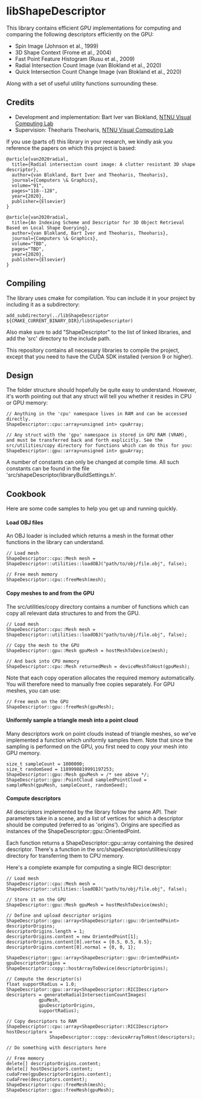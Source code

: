 # libShapeDescriptor

This library contains efficient GPU implementations for computing and comparing the following descriptors efficiently on the GPU:

- Spin Image (Johnson et al., 1999)
- 3D Shape Context (Frome et al., 2004)
- Fast Point Feature Histogram (Rusu et al., 2009)
- Radial Intersection Count Image (van Blokland et al., 2020)
- Quick Intersection Count Change Image (van Blokland et al., 2020)

Along with a set of useful utility functions surrounding these.

## Credits

- Development and implementation: Bart Iver van Blokland, [NTNU Visual Computing Lab](https://www.idi.ntnu.no/grupper/vis/)
- Supervision: Theoharis Theoharis, [NTNU Visual Computing Lab](https://www.idi.ntnu.no/grupper/vis/)

If you use (parts of) this library in your research, we kindly ask you reference the papers on which this project is based:

    @article{van2020radial,
      title={Radial intersection count image: A clutter resistant 3D shape descriptor},
      author={van Blokland, Bart Iver and Theoharis, Theoharis},
      journal={Computers \& Graphics},
      volume="91",
      pages="118--128",
      year={2020},
      publisher={Elsevier}
    }
    
    @article{van2020radial,
      title={An Indexing Scheme and Descriptor for 3D Object Retrieval Based on Local Shape Querying},
      author={van Blokland, Bart Iver and Theoharis, Theoharis},
      journal={Computers \& Graphics},
      volume="TBD",
      pages="TBD",
      year={2020},
      publisher={Elsevier}
    }

## Compiling

The library uses cmake for compilation. You can include it in your project by including it as a subdirectory:

    add_subdirectory(../libShapeDescriptor ${CMAKE_CURRENT_BINARY_DIR}/libShapeDescriptor)
    
Also make sure to add "ShapeDescriptor" to the list of linked libraries, and add the 'src' directory to the include path.

This repository contains all necessary libraries to compile the project, except that you need to have the CUDA SDK installed (version 9 or higher).

## Design

The folder structure should hopefully be quite easy to understand. However, it's worth pointing out that any struct will tell you whether it resides in CPU or GPU memory:

    // Anything in the 'cpu' namespace lives in RAM and can be accessed directly.
    ShapeDescriptor::cpu::array<unsigned int> cpuArray;
    
    // Any struct with the 'gpu' namespace is stored in GPU RAM (VRAM), and must be transferred back and forth explicitly. See the src/utilities/copy directory for functions which can do this for you:
    ShapeDescriptor::gpu::array<unsigned int> gpuArray;

A number of constants can only be changed at compile time. All such constants can be found in the file 'src/shapeDescriptor/libraryBuildSettings.h'.

## Cookbook

Here are some code samples to help you get up and running quickly.

#### Load OBJ files

An OBJ loader is included which returns a mesh in the format other functions in the library can understand.

    // Load mesh
    ShapeDescriptor::cpu::Mesh mesh = ShapeDescriptor::utilities::loadOBJ("path/to/obj/file.obj", false);
    
    // Free mesh memory
    ShapeDescriptor::cpu::freeMesh(mesh);
    
#### Copy meshes to and from the GPU

The src/utilities/copy directory contains a number of functions which can copy all relevant data structures to and from the GPU.

    // Load mesh
    ShapeDescriptor::cpu::Mesh mesh = ShapeDescriptor::utilities::loadOBJ("path/to/obj/file.obj", false);
    
    // Copy the mesh to the GPU
    ShapeDescriptor::gpu::Mesh gpuMesh = hostMeshToDevice(mesh);
    
    // And back into CPU memory
    ShapeDescriptor::cpu::Mesh returnedMesh = deviceMeshToHost(gpuMesh);
    
Note that each copy operation allocates the required memory automatically. You will therefore need to manually free copies separately. For GPU meshes, you can use:

    // Free mesh on the GPU
    ShapeDescriptor::gpu::freeMesh(gpuMesh);

#### Uniformly sample a triangle mesh into a point cloud

Many descriptors work on point clouds instead of triangle meshes, so we've implemented a function which uniformly samples them. Note that since the sampling is performed on the GPU, you first need to copy your mesh into GPU memory.

    size_t sampleCount = 1000000;
    size_t randomSeed = 1189998819991197253;
    ShapeDescriptor::gpu::Mesh gpuMesh = /* see above */;
    ShapeDescriptor::gpu::PointCloud sampledPointCloud =  sampleMesh(gpuMesh, sampleCount, randomSeed);

#### Compute descriptors

All descriptors implemented by the library follow the same API. Their parameters take in a scene, and a list of vertices for which a descriptor should be computed (referred to as 'origins'). Origins are specified as instances of the ShapeDescriptor::gpu::OrientedPoint.

Each function returns a ShapeDescriptor::gpu::array containing the desired descriptor. There's a function in the src/shapeDescriptor/utilities/copy directory for transferring them to CPU memory.

Here's a complete example for computing a single RICI descriptor:

    // Load mesh
    ShapeDescriptor::cpu::Mesh mesh = ShapeDescriptor::utilities::loadOBJ("path/to/obj/file.obj", false);
        
    // Store it on the GPU
    ShapeDescriptor::gpu::Mesh gpuMesh = hostMeshToDevice(mesh);
    
    // Define and upload descriptor origins
    ShapeDescriptor::gpu::array<ShapeDescriptor::gpu::OrientedPoint> descriptorOrigins;
    descriptorOrigins.length = 1;
    descriptorOrigins.content = new OrientedPoint[1];
    descriptorOrigins.content[0].vertex = {0.5, 0.5, 0.5};
    descriptorOrigins.content[0].normal = {0, 0, 1};
    
    ShapeDescriptor::gpu::array<ShapeDescriptor::gpu::OrientedPoint> gpuDescriptorOrigins = ShapeDescriptor::copy::hostArrayToDevice(descriptorOrigins);
    
    // Compute the descriptor(s)
    float supportRadius = 1.0;
    ShapeDescriptor::gpu::array<ShapeDescriptor::RICIDescriptor> descriptors = generateRadialIntersectionCountImages(
                gpuMesh,
                gpuDescriptorOrigins,
                supportRadius);
                
    // Copy descriptors to RAM
    ShapeDescriptor::cpu::array<ShapeDescriptor::RICIDescriptor> hostDescriptors =
                    ShapeDescriptor::copy::deviceArrayToHost(descriptors);
                    
    // Do something with descriptors here
    
    // Free memory
    delete[] descriptorOrigins.content;
    delete[] hostDesciptors.content;
    cudaFree(gpuDescriptorOrigins.content);
    cudaFree(descriptors.content);
    ShapeDescriptor::cpu::freeMesh(mesh);
    ShapeDescriptor::gpu::freeMesh(gpuMesh);

